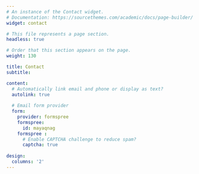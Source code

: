 ```yaml
---
# An instance of the Contact widget.
# Documentation: https://sourcethemes.com/academic/docs/page-builder/
widget: contact

# This file represents a page section.
headless: true

# Order that this section appears on the page.
weight: 130

title: Contact
subtitle:

content:
  # Automatically link email and phone or display as text?
  autolink: true
  
  # Email form provider
  form:
    provider: formspree 
    formspree: 
      id: mayaqnag
    formspree : 
      # Enable CAPTCHA challenge to reduce spam?
      captcha: true 
  
design:
  columns: '2'
---
```

